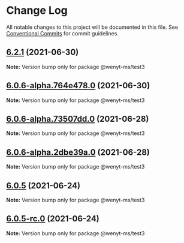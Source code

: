 # Change Log

All notable changes to this project will be documented in this file.
See [Conventional Commits](https://conventionalcommits.org) for commit guidelines.

## [6.2.1](https://github.com/wenytang-ms-123/testavc/compare/@wenyt-ms/test3@6.0.6-alpha.764e478.0...@wenyt-ms/test3@6.2.1) (2021-06-30)

**Note:** Version bump only for package @wenyt-ms/test3





## [6.0.6-alpha.764e478.0](https://github.com/wenytang-ms-123/testavc/compare/@wenyt-ms/test3@6.0.5...@wenyt-ms/test3@6.0.6-alpha.764e478.0) (2021-06-30)

**Note:** Version bump only for package @wenyt-ms/test3





## [6.0.6-alpha.73507dd.0](https://github.com/wenytang-ms-123/testavc/compare/@wenyt-ms/test3@6.0.6-alpha.2dbe39a.0...@wenyt-ms/test3@6.0.6-alpha.73507dd.0) (2021-06-28)

**Note:** Version bump only for package @wenyt-ms/test3





## [6.0.6-alpha.2dbe39a.0](https://github.com/wenytang-ms-123/testavc/compare/@wenyt-ms/test3@6.0.5...@wenyt-ms/test3@6.0.6-alpha.2dbe39a.0) (2021-06-28)

**Note:** Version bump only for package @wenyt-ms/test3





## [6.0.5](https://github.com/wenytang-ms-123/testavc/compare/@wenyt-ms/test3@6.0.5-rc.0...@wenyt-ms/test3@6.0.5) (2021-06-24)

**Note:** Version bump only for package @wenyt-ms/test3





## [6.0.5-rc.0](https://github.com/wenytang-ms-123/testavc/compare/@wenyt-ms/test3@6.0.4...@wenyt-ms/test3@6.0.5-rc.0) (2021-06-24)

**Note:** Version bump only for package @wenyt-ms/test3
